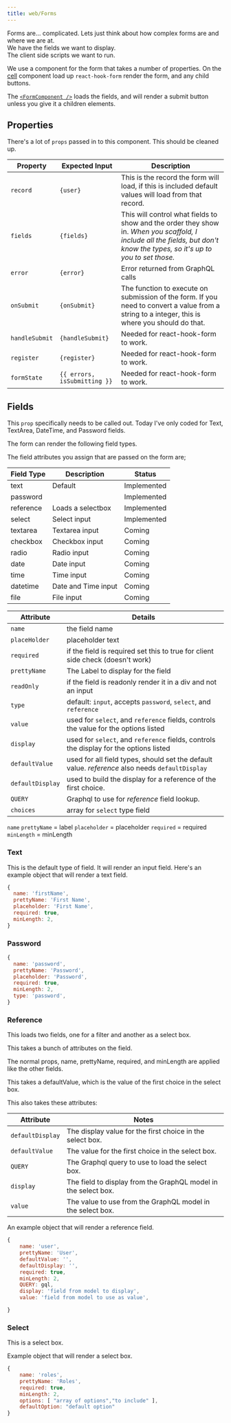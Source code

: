```yaml
---
title: web/Forms
---
```


Forms are... complicated. Lets just think about how complex forms are and where we are at.  
We have the fields we want to display.  
The client side scripts we want to run.

We use a component for the form that takes a number of properties.
On the [cell](./cell.html) component load up `react-hook-form` render the form, and any child buttons.

The [`<FormComponent />`][formcomponent] loads the fields, and will render a submit button unless you
give it a children elements.

## Properties

There's a lot of `props` passed in to this component. This should be cleaned up.

| Property       | Expected Input               | Description                                                                                                                                                                |
| -------------- | ---------------------------- | -------------------------------------------------------------------------------------------------------------------------------------------------------------------------- |
| `record`       | `{user}`                     | This is the record the form will load, if this is included default values will load from that record.                                                                      |
| `fields`       | `{fields}`                   | This will control what fields to show and the order they show in. _When you scaffold, I include all the fields, but don't know the types, so it's up to you to set those._ |
| `error`        | `{error}`                    | Error returned from GraphQL calls                                                                                                                                          |
| `onSubmit`     | `{onSubmit}`                 | The function to execute on submission of the form. If you need to convert a value from a string to a integer, this is where you should do that.                            |
| `handleSubmit` | `{handleSubmit}`             | Needed for react-hook-form to work.                                                                                                                                        |
| `register`     | `{register}`                 | Needed for react-hook-form to work.                                                                                                                                        |
| `formState`    | `{{ errors, isSubmitting }}` | Needed for react-hook-form to work.                                                                                                                                        |

## Fields

This `prop` specifically needs to be called out. Today I've only coded for Text, TextArea, DateTime, and Password fields.

The form can render the following field types.

The field attributes you assign that are passed on the form are;

| Field Type | Description         | Status      |
| ---------- | ------------------- | ----------- |
| text       | Default             | Implemented |
| password   |                     | Implemented |
| reference  | Loads a selectbox   | Implemented |
| select     | Select input        | Implemented |
| textarea   | Textarea input      | Coming      |
| checkbox   | Checkbox input      | Coming      |
| radio      | Radio input         | Coming      |
| date       | Date input          | Coming      |
| time       | Time input          | Coming      |
| datetime   | Date and Time input | Coming      |
| file       | File input          | Coming      |

| Attribute        | Details                                                                                         |
| ---------------- | ----------------------------------------------------------------------------------------------- |
| `name`           | the field name                                                                                  |
| `placeHolder`    | placeholder text                                                                                |
| `required`       | if the field is required set this to true for client side check (doesn't work)                  |
| `prettyName`     | The Label to display for the field                                                              |
| `readOnly`       | if the field is readonly render it in a div and not an input                                    |
| `type`           | default: `input`, accepts `password`, `select`, and `reference`                                 |
| `value`          | used for `select`, and `reference` fields, controls the value for the options listed            |
| `display`        | used for `select`, and `reference` fields, controls the display for the options listed          |
| `defaultValue`   | used for all field types, should set the default value. _reference_ also needs `defaultDisplay` |
| `defaultDisplay` | used to build the display for a reference of the first choice.                                  |
| `QUERY`          | Graphql to use for _reference_ field lookup.                                                    |
| `choices`        | array for `select` type field                                                                   |

`name`
`prettyName` = label
`placeholder` = placeholder
`required` = required
`minLength` = minLength

### Text

This is the default type of field. It will render an input field. Here's an example object that will render a text field.

```js
{
  name: 'firstName',
  prettyName: 'First Name',
  placeholder: 'First Name',
  required: true,
  minLength: 2,
}
```

### Password

```js
{
  name: 'password',
  prettyName: 'Password',
  placeholder: 'Password',
  required: true,
  minLength: 2,
  type: 'password',
}
```

### Reference

This loads two fields, one for a filter and another as a select box.

This takes a bunch of attributes on the field.

The normal props, name, prettyName, required, and minLength are applied like the other fields.

This takes a defaultValue, which is the value of the first choice in the select box.

This also takes these attributes:

| Attribute        | Notes                                                          |
| ---------------- | -------------------------------------------------------------- |
| `defaultDisplay` | The display value for the first choice in the select box.      |
| `defaultValue`   | The value for the first choice in the select box.              |
| `QUERY`          | The Graphql query to use to load the select box.               |
| `display`        | The field to display from the GraphQL model in the select box. |
| `value`          | The value to use from the GraphQL model in the select box.     |

An example object that will render a reference field.

```js
{
    name: 'user',
    prettyName: 'User',
    defaultValue: '',
    defaultDisplay: '',
    required: true,
    minLength: 2,
    QUERY: gql,
    display: 'field from model to display',
    value: 'field from model to use as value',

}
```

### Select

This is a select box. 

Example object that will render a select box.

```js
{
    name: 'roles',
    prettyName: 'Roles',
    required: true,
    minLength: 2,
    options: [ "array of options","to include" ],
    defaultOption: "default option"
}
```


[formcomponent]: https://github.com/tskrio/tskr/blob/main/web/src/components/FormComponent/FormComponent.js
